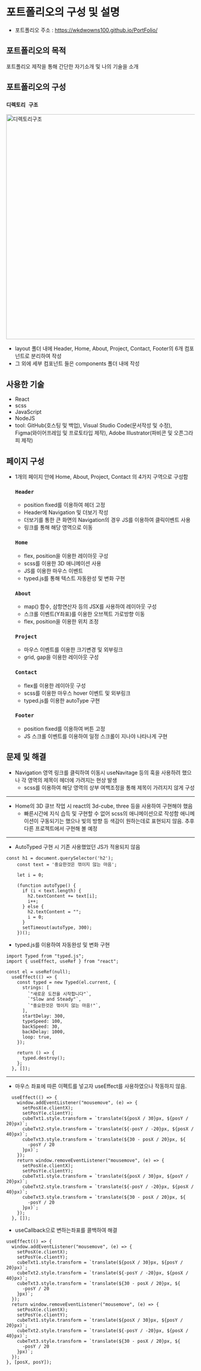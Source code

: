 # 포트폴리오의 구성 및 설명

- 포트폴리오 주소 : <https://wkdwowns100.github.io/PortFolio/>

## 포트폴리오의 목적

포트폴리오 제작을 통해 간단한 자기소개 및 나의 기술을 소개

## 포트폴리오의 구성

### `디렉토리 구조`

<img src="./structure.png" width="600px" alt="디렉토리구조"></img>

- layout 폴더 내에 Header, Home, About, Project, Contact, Footer의
  6개 컴포넌트로 분리하여 작성
- 그 외에 세부 컴포넌트 들은 components 폴더 내에 작성

## 사용한 기술

- React
- scss
- JavaScript
- NodeJS
- tool: GitHub(호스팅 및 백업), Visual Studio Code(문서작성 및 수정), Figma(와이어프레임 및 프로토타입 제작), Adobe Illustrator(파비콘 및 오픈그라피 제작)

## 페이지 구성

- 1개의 페이지 안에 Home, About, Project, Contact 의 4가지 구역으로 구성함

  ### `Header`

  - position fixed를 이용하여 헤더 고정
  - Header에 Navigation 및 더보기 작성
  - 더보기를 통한 큰 화면의 Navigation의 경우 JS를 이용하여 클릭이벤트 사용
  - 링크를 통해 해당 영역으로 이동

  ### `Home`

  - flex, position을 이용한 레이아웃 구성
  - scss를 이용한 3D 애니메이션 사용
  - JS를 이용한 마우스 이벤트
  - typed.js를 통해 텍스트 자동완성 및 변화 구현

  ### `About`

  - map() 함수, 삼항연산자 등의 JSX를 사용하여 레이아웃 구성
  - 스크롤 이벤트(Y좌표)를 이용한 오브젝트 가로방향 이동
  - flex, position을 이용한 위치 조정

  ### `Project`

  - 마우스 이벤트를 이용한 크기변경 및 외부링크
  - grid, gap을 이용한 레이아웃 구성

  ### `Contact`

  - flex를 이용한 레이아웃 구성
  - scss를 이용한 마우스 hover 이벤트 및 외부링크
  - typed.js를 이용한 autoType 구현

  ### `Footer`

  - position fixed를 이용하여 버튼 고정
  - JS 스크롤 이벤트를 이용하여 일정 스크롤이 지나야 나타나게 구현

## 문제 및 해결

- Navigation 영역 링크를 클릭하여 이동시 useNavitage 등의 훅을 사용하려 했으나
  각 영역의 제목이 헤더에 가려지는 현상 발생
  - scss를 이용하여 해당 영역의 상부 여백조정을 통해 제목이 가려지지 않게 구성

---

- Home의 3D 큐브 작업 시 react의 3d-cube, three 등을 사용하여 구현해야 했음
  - 빠른시간에 지식 습득 및 구현할 수 없어 scss의 애니메이션으로 작성함 애니메이션이 구동되기는 했으나 빛의 방향 등 색감이 원하는데로 표현되지 않음. 추후 다른 프로젝트에서 구현해 볼 예정

---

- AutoTyped 구현 시 기존 사용했었던 JS가 적용되지 않음

```
const h1 = document.querySelector('h2');
    const text = '중요한것은 꺾이지 않는 마음';

    let i = 0;

    (function autoType() {
      if (i < text.length) {
        h2.textContent += text[i];
        i++;
      } else {
        h2.textContent = "";
        i = 0;
      }
      setTimeout(autoType, 300);
    })();
```

- typed.js를 이용하여 자동완성 및 변화 구현

```
import Typed from "typed.js";
import { useEffect, useRef } from "react";

const el = useRef(null);
  useEffect(() => {
    const typed = new Typed(el.current, {
      strings: [
        `"새로운 도전을 시작합니다"`,
        `"Slow and Steady"`,
        `"중요한것은 꺾이지 않는 마음!"`,
      ],
      startDelay: 300,
      typeSpeed: 100,
      backSpeed: 30,
      backDelay: 1000,
      loop: true,
    });

    return () => {
      typed.destroy();
    };
  }, []);
```

---

- 마우스 좌표에 따른 이펙트를 넣고자 useEffect를 사용하였으나 작동하지 않음.

```
  useEffect(() => {
    window.addEventListener("mousemove", (e) => {
      setPosX(e.clientX);
      setPosY(e.clientY);
      cubeTxt1.style.transform = `translate(${posX / 30}px, ${posY / 20}px)`;
      cubeTxt2.style.transform = `translate(${-posY / -20}px, ${posX / 40}px)`;
      cubeTxt3.style.transform = `translate(${30 - posX / 20}px, ${
        -posY / 20
      }px)`;
    });
    return window.removeEventListener("mousemove", (e) => {
      setPosX(e.clientX);
      setPosY(e.clientY);
      cubeTxt1.style.transform = `translate(${posX / 30}px, ${posY / 20}px)`;
      cubeTxt2.style.transform = `translate(${-posY / -20}px, ${posX / 40}px)`;
      cubeTxt3.style.transform = `translate(${30 - posX / 20}px, ${
        -posY / 20
      }px)`;
    });
  }, []);
```

- useCallback으로 변하는좌표를 콜백하여 해결

```
useEffect(() => {
  window.addEventListener("mousemove", (e) => {
    setPosX(e.clientX);
    setPosY(e.clientY);
    cubeTxt1.style.transform = `translate(${posX / 30}px, ${posY / 20}px)`;
    cubeTxt2.style.transform = `translate(${-posY / -20}px, ${posX / 40}px)`;
    cubeTxt3.style.transform = `translate(${30 - posX / 20}px, ${
      -posY / 20
    }px)`;
  });
  return window.removeEventListener("mousemove", (e) => {
    setPosX(e.clientX);
    setPosY(e.clientY);
    cubeTxt1.style.transform = `translate(${posX / 30}px, ${posY / 20}px)`;
    cubeTxt2.style.transform = `translate(${-posY / -20}px, ${posX / 40}px)`;
    cubeTxt3.style.transform = `translate(${30 - posX / 20}px, ${
      -posY / 20
    }px)`;
  });
}, [posX, posY]);
```
